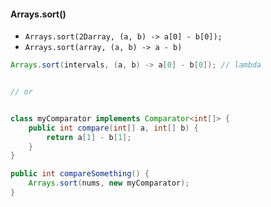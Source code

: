 #### Arrays.sort()

* `Arrays.sort(2Darray, (a, b) -> a[0] - b[0]);`
* `Arrays.sort(array, (a, b) -> a - b)`

```java
Arrays.sort(intervals, (a, b) -> a[0] - b[0]); // lambda


// or


class myComparator implements Comparator<int[]> {
    public int compare(int[] a, int[] b) {
      	return a[1] - b[1];
    }
}

public int compareSomething() {
  	Arrays.sort(nums, new myComparator);
}
```

